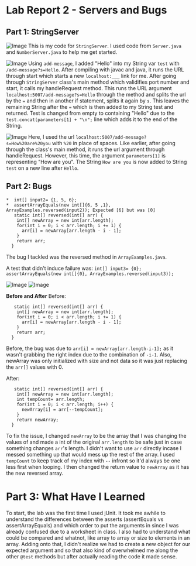 # Lab Report 2 - Servers and Bugs
## Part 1: StringServer
![Image](https://cdn.discordapp.com/attachments/368995972975558656/1069832195893645332/Screen_Shot_2023-01-30_at_8.10.46_PM.png)
This is my code for `StringServer`. I used code from `Server.java` and `NumberServer.java` to help me get started.

![Image](https://cdn.discordapp.com/attachments/368995972975558656/1069832195298050068/Screen_Shot_2023-01-30_at_8.10.22_PM.png)
Using `add-message`, I added "Hello" into my String var `test` with `/add-message?s=Hello`. After compiling with javac and java, it runs the URL through start which starts a new `localhost:___` link for me.  After going through `StringServer` class's main method which validifies port number and start, it calls my handleRequest method. This runs the URL argument `localhost:5007/add-message?s=Hello` through the method and splits the url by the `=` and then in another if statement, splits it again by `s`. This leaves the remaining String after the `=` which is then added to my String test and returned. Test is changed from empty to containing "Hello" due to the `test.concat(parameters[1] + "\n";` line which adds it to the end of the String. 

![Image](https://cdn.discordapp.com/attachments/368995972975558656/1069832195562287156/Screen_Shot_2023-01-30_at_8.10.31_PM.png)
Here, I used the url `localhost:5007/add-message?s=How%20are%20you` with `%20` in place of spaces. Like earlier, after going through the class's main method, it runs the url argument through handleRequest. However, this time, the argument `parameters[1]` is representing "How are you". The String `How are you` is now added to String `test` on a new line after `Hello`. 

## Part 2: Bugs
```
*  int[] input2= {1, 5, 6};
*  assertArrayEquals(new int[]{6, 5 ,1}, ArrayExamples.reversed(input2)); Expected [6] but was [0]
   static int[] reversed(int[] arr) {
    int[] newArray = new int[arr.length];
    for(int i = 0; i < arr.length; i += 1) {
      arr[i] = newArray[arr.length - i - 1];
    }
    return arr;
  }
```
 
The bug I tackled was the reversed method in `ArrayExamples.java`. 

A test that didn't induce failure was:
`int[] input3= {0};`
`assertArrayEquals(new int[]{0}, ArrayExamples.reversed(input3));`
 
 ![Image](https://cdn.discordapp.com/attachments/368995972975558656/1069841421516939264/Screen_Shot_2023-01-30_at_8.45.40_PM.png)
 ![Image](https://cdn.discordapp.com/attachments/368995972975558656/1069841421760221226/Screen_Shot_2023-01-30_at_8.46.39_PM.png)
 
**Before and After**
Before:
```
   static int[] reversed(int[] arr) {
    int[] newArray = new int[arr.length];
    for(int i = 0; i < arr.length; i += 1) {
      arr[i] = newArray[arr.length - i - 1];
    }
    return arr;
  }
```
 Before, the bug was due to `arr[i] = newArray[arr.length-i-1];` as it wasn't grabbing the right index due to the combination of `-i-1`. Also, newArray was  only initialized with size and not data so it was just replacing the `arr[]` values with 0. 

After:
```
   static int[] reversed(int[] arr) {
    int[] newArray = new int[arr.length];
    int tempCount= arr.length;
    for(int i = 0; i < arr.length; i++) {
      newArray[i] = arr[--tempCount];
    }
    return newArray;
  }
```
  To fix the issue, I changed `newArray` to be the array that I was changing the values of and made a int of the original `arr.length` to be safe just in case something changes `arr`'s length. I didn't want to use `arr` directly incase I messed something up that would mess up the rest of the array. I used `tempCount` to keep track of my index with `--` infront so it'd always be one less first when looping. I then changed the return value to `newArray` as it has the new reversed array. 
  
# Part 3: What Have I Learned

To start, the lab was the first time I used jUnit. It took me awhile to understand the differences between the asserts (assertEquals vs assertArrayEquals) and which order to put the arguments in since I was already confused due to a worksheet in class. I also had to understand what could be compared and whatnot, like array to array or size to elements in an array. Adding onto that, I didn't realize we had to create a new object for our expected argument and so that also kind of overwhelmed me along the other `@test` methods but after actually reading the code it made sense.
 
